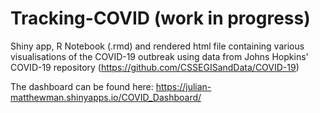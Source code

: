 # Tracking-COVID (work in progress)

Shiny app, R Notebook (.rmd) and rendered html file containing various visualisations of the COVID-19 outbreak using data from Johns Hopkins' COVID-19 repository (https://github.com/CSSEGISandData/COVID-19)


The dashboard can be found here: https://julian-matthewman.shinyapps.io/COVID_Dashboard/
